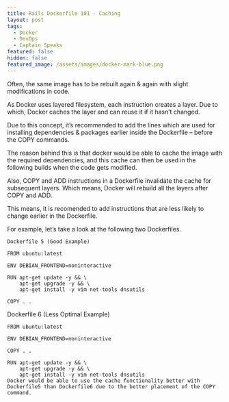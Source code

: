 ```yaml
---
title: Rails Dockerfile 101 - Caching
layout: post
tags:
  - Docker
  - DevOps
  - Captain Speaks
featured: false
hidden: false
featured_image: /assets/images/docker-mark-blue.png
---
```


Often, the same image has to be rebuilt again & again with slight modifications in code.

<!--more-->

As Docker uses layered filesystem, each instruction creates a layer. Due to which, Docker caches the layer and can reuse it if it hasn’t changed.

Due to this concept, it’s recommended to add the lines which are used for installing dependencies & packages earlier inside the Dockerfile – before the COPY commands.

The reason behind this is that docker would be able to cache the image with the required dependencies, and this cache can then be used in the following builds when the code gets modified.

Also, COPY and ADD instructions in a Dockerfile invalidate the cache for subsequent layers. Which means, Docker will rebuild all the layers after COPY and ADD.

This means, it is recomended to add instructions that are less likely to change earlier in the Dockerfile.

For example, let’s take a look at the following two Dockerfiles.

```
Dockerfile 5 (Good Example)

FROM ubuntu:latest

ENV DEBIAN_FRONTEND=noninteractive

RUN apt-get update -y && \
    apt-get upgrade -y && \
    apt-get install -y vim net-tools dnsutils

COPY . .
```

Dockerfile 6 (Less Optimal Example)

```
FROM ubuntu:latest

ENV DEBIAN_FRONTEND=noninteractive

COPY . .

RUN apt-get update -y && \
    apt-get upgrade -y && \
    apt-get install -y vim net-tools dnsutils
Docker would be able to use the cache functionality better with Dockerfile5 than Dockerfile6 due to the better placement of the COPY command.
```
